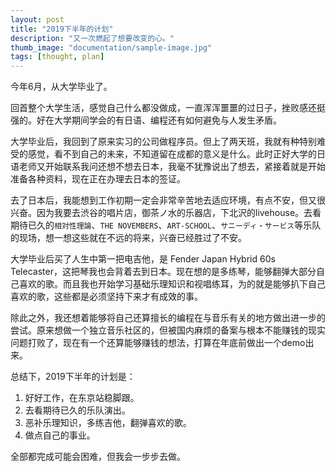 ```yaml
---
layout: post
title: "2019下半年的计划"
description: "又一次燃起了想要改变的心。"
thumb_image: "documentation/sample-image.jpg"
tags: [thought, plan]
---
```


今年6月，从大学毕业了。

回首整个大学生活，感觉自己什么都没做成，一直浑浑噩噩的过日子，挫败感还挺强的。好在大学期间学会的有日语、编程还有如何避免与人发生矛盾。

大学毕业后，我回到了原来实习的公司做程序员。但上了两天班，我就有种特别难受的感觉，看不到自己的未来，不知道留在成都的意义是什么。此时正好大学的日语老师又开始联系我问还想不想去日本，我毫不犹豫说出了想去，紧接着就是开始准备各种资料，现在正在办理去日本的签证。

去了日本后，我能想到工作初期一定会非常辛苦地去适应环境，有点不安，但又很兴奋。因为我要去渋谷的唱片店，御茶ノ水的乐器店，下北沢的livehouse。去看期待已久的`相対性理論`、`THE NOVEMBERS`、`ART-SCHOOL`、`サニーディ・サービス`等乐队的现场，想一想这些就在不远的将来，兴奋已经胜过了不安。

大学毕业后买了人生中第一把电吉他，是 Fender Japan Hybrid 60s Telecaster，这把琴我也会背着去到日本。现在想的是多练琴，能够翻弹大部分自己喜欢的歌。而且我也开始学习基础乐理知识和视唱练耳，为的就是能够扒下自己喜欢的歌，这些都是必须坚持下来才有成效的事。

除此之外，我还想着能够将自己还算擅长的编程在与音乐有关的地方做出进一步的尝试。原来想做一个独立音乐社区的，但被国内麻烦的备案与根本不能赚钱的现实问题打败了，现在有一个还算能够赚钱的想法，打算在年底前做出一个demo出来。

总结下，2019下半年的计划是：

1. 好好工作，在东京站稳脚跟。
2. 去看期待已久的乐队演出。
3. 恶补乐理知识，多练吉他，翻弹喜欢的歌。
4. 做点自己的事业。

全部都完成可能会困难，但我会一步步去做。
